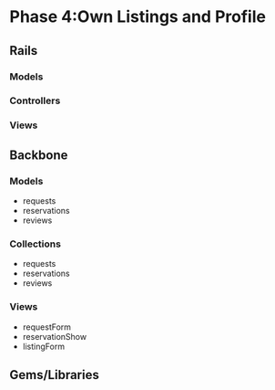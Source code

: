 # Phase 4:Own Listings and Profile

## Rails
### Models

### Controllers

### Views

## Backbone
### Models
* requests
* reservations
* reviews

### Collections
* requests
* reservations
* reviews

### Views
* requestForm
* reservationShow
* listingForm

## Gems/Libraries
